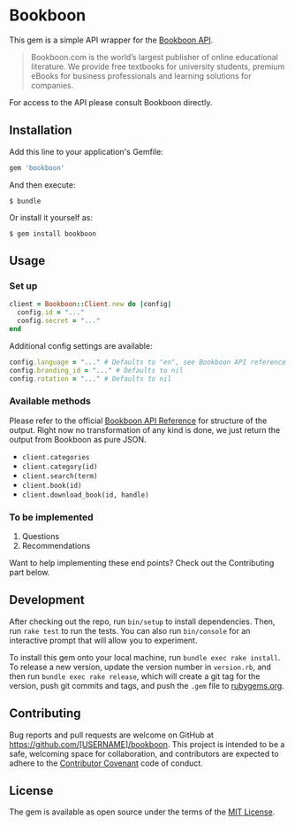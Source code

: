 # Bookboon

This gem is a simple API wrapper for the [Bookboon API](https://github.com/bookboon/api).
> Bookboon.com is the world’s largest publisher of online educational literature. We provide free textbooks for university students, premium eBooks for business professionals and learning solutions for companies.

For access to the API please consult Bookboon directly.

## Installation

Add this line to your application's Gemfile:

```ruby
gem 'bookboon'
```

And then execute:

    $ bundle

Or install it yourself as:

    $ gem install bookboon

## Usage

### Set up

```ruby
client = Bookboon::Client.new do |config|
  config.id = "..."
  config.secret = "..."
end
```

Additional config settings are available:

```ruby
config.language = "..." # Defaults to "en", see Bookboon API reference for available languages
config.branding_id = "..." # Defaults to nil
config.rotation = "..." # Defaults to nil
```

### Available methods

Please refer to the official [Bookboon API Reference](https://github.com/bookboon/api/blob/master/Reference.md) for structure of the output. Right now no transformation of any kind is done, we just return the output from Bookboon as pure JSON.

* `client.categories`
* `client.category(id)`
* `client.search(term)`
* `client.book(id)`
* `client.download_book(id, handle)`

### To be implemented

1. Questions
2. Recommendations

Want to help implementing these end points? Check out the Contributing part below.

## Development

After checking out the repo, run `bin/setup` to install dependencies. Then, run `rake test` to run the tests. You can also run `bin/console` for an interactive prompt that will allow you to experiment.

To install this gem onto your local machine, run `bundle exec rake install`. To release a new version, update the version number in `version.rb`, and then run `bundle exec rake release`, which will create a git tag for the version, push git commits and tags, and push the `.gem` file to [rubygems.org](https://rubygems.org).

## Contributing

Bug reports and pull requests are welcome on GitHub at https://github.com/[USERNAME]/bookboon. This project is intended to be a safe, welcoming space for collaboration, and contributors are expected to adhere to the [Contributor Covenant](http://contributor-covenant.org) code of conduct.

## License

The gem is available as open source under the terms of the [MIT License](http://opensource.org/licenses/MIT).


